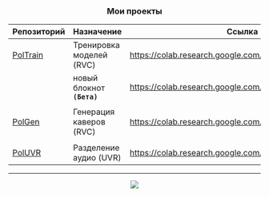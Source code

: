 <div align="center">

### Мои проекты

| Репозиторий                                       | Назначение                 | Ссылка на блокнот Google Colab                                             |
|---------------------------------------------------|----------------------------|----------------------------------------------------------------------------|
| [PolTrain](https://github.com/Politrees/PolTrain) | Тренировка моделей (RVC)   | https://colab.research.google.com/drive/1EeLq0cghmQXnKPmHNzh_CnFpedN9OK0_/ |
|                                                   | новый блокнот **`(Бета)`** | https://colab.research.google.com/drive/1BiFIyPUdx0u5CWF3YzwKwjgCs_muk6KJ  |
|                                                   |                            |                                                                            |
| [PolGen](https://github.com/Politrees/PolGen)     | Генерация каверов (RVC)    | https://colab.research.google.com/drive/1W39tbdYxR1NSVNHG6EDRiKkY4JM0f60B  |
|                                                   |                            |                                                                            |
| [PolUVR](https://github.com/Bebra777228/PolUVR)   | Разделение аудио (UVR)     | https://colab.research.google.com/drive/1jS3rYTeNBeLgjJiSG12HdzH8d1kbkFLj  |

---

<img src="https://counter.seku.su/cmoe?name=Politrees-Links&theme=mbs" />
